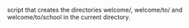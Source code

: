 script that creates the directories welcome/, welcome/to/ and welcome/to/school in the current directory.
